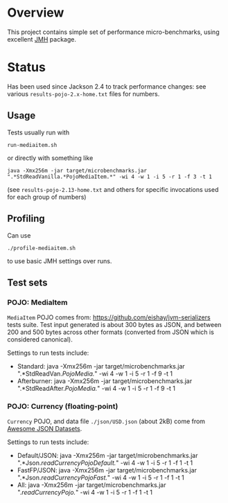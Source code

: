 # Overview

This project contains simple set of performance micro-benchmarks, using excellent
[JMH](http://openjdk.java.net/projects/code-tools/jmh/) package.

# Status

Has been used since Jackson 2.4 to track performance changes: see various `results-pojo-2.x-home.txt`
files for numbers.

## Usage

Tests usually run with

    run-mediaitem.sh

or directly with something like

    java -Xmx256m -jar target/microbenchmarks.jar ".*StdReadVanilla.*PojoMediaItem.*" -wi 4 -w 1 -i 5 -r 1 -f 3 -t 1

(see `results-pojo-2.13-home.txt` and others for specific invocations used for each group of numbers)

## Profiling

Can use

    ./profile-mediaitem.sh

to use basic JMH settings over runs.

## Test sets

### POJO: MediaItem

`MediaItem` POJO comes from: https://github.com/eishay/jvm-serializers tests suite.
Test input generated is about 300 bytes as JSON, and between 200 and 500 bytes across other formats (converted from JSON which is considered canonical).

Settings to run tests include:

* Standard: java -Xmx256m -jar target/microbenchmarks.jar ".*StdReadVan.*PojoMedia.*" -wi 4 -w 1 -i 5 -r 1 -f 9 -t 1
* Afterburner: java -Xmx256m -jar target/microbenchmarks.jar ".*StdReadAfter.*PojoMedia.*" -wi 4 -w 1 -i 5 -r 1 -f 9 -t 
1

### POJO: Currency (floating-point)

`Currency` POJO, and data file `./json/USD.json` (about 2kB) come from [Awesome JSON Datasets](https://github.com/jdorfman/awesome-json-datasets#currency).

Settings to run tests include:

* Default/JSON: java -Xmx256m -jar target/microbenchmarks.jar ".*Json.*readCurrencyPojoDefault.*" -wi 4 -w 1 -i 5 -r 1 -f 1 -t 1
* FastFP/JSON: java -Xmx256m -jar target/microbenchmarks.jar ".*Json.*readCurrencyPojoFast.*" -wi 4 -w 1 -i 5 -r 1 -f 1 -t 1
* All: java -Xmx256m -jar target/microbenchmarks.jar ".*readCurrencyPojo.*" -wi 4 -w 1 -i 5 -r 1 -f 1 -t 1
